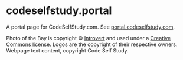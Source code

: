 # codeselfstudy.portal

A portal page for CodeSelfStudy.com. See [portal.codeselfstudy.com](http://portal.codeselfstudy.com/).

Photo of the Bay is copyright © [Introvert](http://commons.wikimedia.org/wiki/File:Berkeley-downtown-Bay-bridge-SF-in-back-from-Lab.jpg) and used under a [Creative Commons license](http://creativecommons.org/licenses/by-sa/2.5/deed.en). Logos are the copyright of their respective owners. Webpage text content, copyright Code Self Study.
